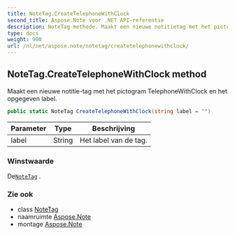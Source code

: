```yaml
---
title: NoteTag.CreateTelephoneWithClock
second_title: Aspose.Note voor .NET API-referentie
description: NoteTag methode. Maakt een nieuwe notitietag met het pictogram TelephoneWithClock en het opgegeven label.
type: docs
weight: 900
url: /nl/net/aspose.note/notetag/createtelephonewithclock/
---
```

## NoteTag.CreateTelephoneWithClock method

Maakt een nieuwe notitie-tag met het pictogram TelephoneWithClock en het opgegeven label.

```csharp
public static NoteTag CreateTelephoneWithClock(string label = "")
```

| Parameter | Type | Beschrijving |
| --- | --- | --- |
| label | String | Het label van de tag. |

### Winstwaarde

De[`NoteTag`](../) .

### Zie ook

* class [NoteTag](../)
* naamruimte [Aspose.Note](../../notetag/)
* montage [Aspose.Note](../../../)


